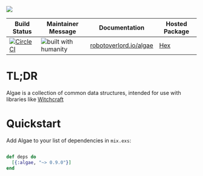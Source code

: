 ![](https://github.com/robot-overlord/algae/blob/master/logo.png?raw=true)

| Build Status | Maintainer Message | Documentation | Hosted Package |
|--------------|--------------------|---------------|----------------|
| [![Circle CI](https://circleci.com/gh/robot-overlord/algae.svg?style=svg)](https://circleci.com/gh/robot-overlord/algae) | ![built with humanity](https://cloud.githubusercontent.com/assets/1052016/11023213/66d837a4-8627-11e5-9e3b-b295fafb1450.png) |[robotoverlord.io/algae](http://www.robotoverlord.io/algae/api-reference.html) | [Hex](https://hex.pm/packages/algae) |

# TL;DR
Algae is a collection of common data structures, intended for use with libraries like [Witchcraft](https://hex.pm/packages/witchcraft)

# Quickstart
Add Algae to your list of dependencies in `mix.exs`:

```elixir

def deps do
  [{:algae, "~> 0.9.0"}]
end

```
